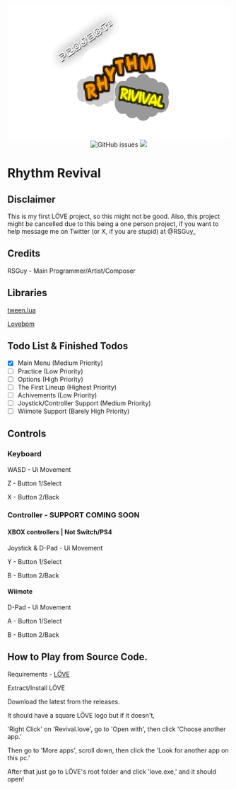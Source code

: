 <p align="center">
<img src="docs/RHYTHMRIVIVAL.png" height=300><br>
<img alt="GitHub issues" src="https://img.shields.io/github/issues/ReSteGuy/Rhythm-Revival?style=flat-square" height=25>
<img src="https://forthebadge.com/images/badges/open-source.svg" height=25>
</p>

# Rhythm Revival

## Disclaimer
This is my first LÖVE project, so this might not be good. Also, this project might be cancelled due to this being a one person project, if you want to help message me on Twitter (or X, if you are stupid) at @RSGuy_

## Credits
RSGuy - Main Programmer/Artist/Composer

## Libraries

[tween.lua](www.github.com/kikito/tween.lua)

[Lovebpm](www.github.com/rxi/lovebpm)

## Todo List & Finished Todos

- [X] Main Menu (Medium Priority)
- [ ] Practice (Low Priority)
- [ ] Options (High Priority)
- [ ] The First Lineup (Highest Priority)
- [ ] Achivements (Low Priority)
- [ ] Joystick/Controller Support (Medium Priority)
- [ ] Wiimote Support (Barely High Priority)

## Controls
### Keyboard

WASD - Ui Movement

Z - Button 1/Select

X - Button 2/Back

### Controller - SUPPORT COMING SOON
#### XBOX controllers | Not Switch/PS4

Joystick & D-Pad - Ui Movement

Y - Button 1/Select

B - Button 2/Back

#### Wiimote

D-Pad - Ui Movement

A - Button 1/Select

B - Button 2/Back

## How to Play from Source Code.

Requirements - [LÖVE](www.love2d.org)

Extract/Install LÖVE

Download the latest from the releases.

It should have a square LÖVE logo but if it doesn't,

'Right Click' on 'Revival.love', go to 'Open with', then click 'Choose another app.' 

Then go to 'More apps', scroll down, then click the 'Look for another app on this pc.'

After that just go to LÖVE's root folder and click 'love.exe,' and it should open!
